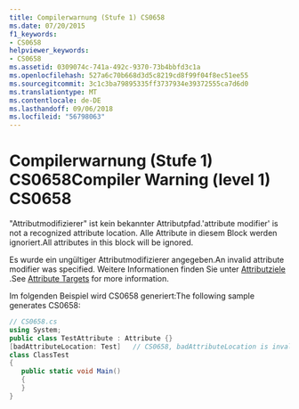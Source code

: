 ```yaml
---
title: Compilerwarnung (Stufe 1) CS0658
ms.date: 07/20/2015
f1_keywords:
- CS0658
helpviewer_keywords:
- CS0658
ms.assetid: 0309074c-741a-492c-9370-73b4bbfd3c1a
ms.openlocfilehash: 527a6c70b668d3d5c8219cd8f99f04f8ec51ee55
ms.sourcegitcommit: 3c1c3ba79895335ff3737934e39372555ca7d6d0
ms.translationtype: MT
ms.contentlocale: de-DE
ms.lasthandoff: 09/06/2018
ms.locfileid: "56798063"
---
```

# <a name="compiler-warning-level-1-cs0658"></a><span data-ttu-id="0fa4e-102">Compilerwarnung (Stufe 1) CS0658</span><span class="sxs-lookup"><span data-stu-id="0fa4e-102">Compiler Warning (level 1) CS0658</span></span>
<span data-ttu-id="0fa4e-103">"Attributmodifizierer" ist kein bekannter Attributpfad.</span><span class="sxs-lookup"><span data-stu-id="0fa4e-103">'attribute modifier' is not a recognized attribute location.</span></span> <span data-ttu-id="0fa4e-104">Alle Attribute in diesem Block werden ignoriert.</span><span class="sxs-lookup"><span data-stu-id="0fa4e-104">All attributes in this block will be ignored.</span></span>  
  
 <span data-ttu-id="0fa4e-105">Es wurde ein ungültiger Attributmodifizierer angegeben.</span><span class="sxs-lookup"><span data-stu-id="0fa4e-105">An invalid attribute modifier was specified.</span></span> <span data-ttu-id="0fa4e-106">Weitere Informationen finden Sie unter [Attributziele](../../csharp/programming-guide/concepts/attributes/index.md#attribute-targets) .</span><span class="sxs-lookup"><span data-stu-id="0fa4e-106">See [Attribute Targets](../../csharp/programming-guide/concepts/attributes/index.md#attribute-targets) for more information.</span></span>  
  
 <span data-ttu-id="0fa4e-107">Im folgenden Beispiel wird CS0658 generiert:</span><span class="sxs-lookup"><span data-stu-id="0fa4e-107">The following sample generates CS0658:</span></span>  
  
```csharp  
// CS0658.cs  
using System;  
public class TestAttribute : Attribute {}  
[badAttributeLocation: Test]   // CS0658, badAttributeLocation is invalid  
class ClassTest  
{  
   public static void Main()  
   {  
   }  
}  
```
